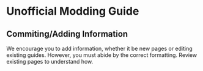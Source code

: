 # Unofficial Modding Guide

## Commiting/Adding Information
We encourage you to add information, whether it be new pages or editing existing guides. However, you must abide by the correct formatting. Review existing pages to understand how. 
